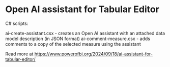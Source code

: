 # Open AI assistant for Tabular Editor

C# scripts:

ai-create-assistant.csx - creates an Open AI assistant with an attached data model description (in JSON format)
ai-comment-measure.csx - adds comments to a copy of the selected measure using the assistant

Read more at https://www.powerofbi.org/2024/09/18/ai-assistant-for-tabular-editor/
